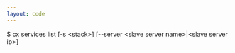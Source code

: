 ```yaml
---
layout: code
---
```


$ cx services list [-s &lt;stack&gt;] [--server &lt;slave server name&gt;|&lt;slave server ip&gt;]
